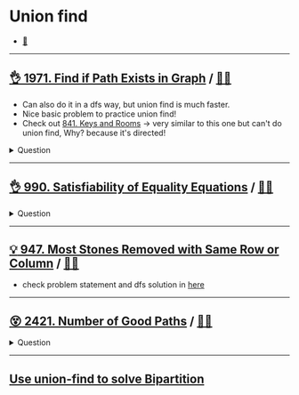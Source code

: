 # Union find

- [:notebook:](../../_notes/union_find.md)

------------------------------------------------------------------------------

## [:ok_hand: 1971. Find if Path Exists in Graph](https://leetcode.com/problems/find-if-path-exists-in-graph/) / [:man_technologist:](find_if_path_exists_in_graph.h)

- Can also do it in a dfs way, but union find is much faster.
- Nice basic problem to practice union find!
- Check out [841. Keys and Rooms](../backtracking/README.md#👌-841-keys-and-rooms-🎯) -> very similar to this one but can't do union find, Why? because it's directed!

<details><summary markdown="span">Question</summary>

```markdown
There is a bi-directional graph with n vertices, where
- each vertex is labeled from 0 to n - 1 (inclusive).

The edges in the graph are represented as a 2D integer array edges, where
- each edges[i] = [ui, vi] denotes a bi-directional edge between ui and  vi.
- Every vertex pair is connected by at most one edge, and
- no vertex has an edge to itself.

You want to determine
- if there is a valid path that exists from source to destination.

Given edges and the integers n, source, and destination,
return true if there is a valid path from source to destination,
or false otherwise.


Input: n = 3, edges = [[0,1],[1,2],[2,0]], source = 0, destination = 2
Output: true
Explanation:

There are two paths from vertex 0 to vertex 2:
- 0 → 1 → 2
- 0 → 2
```

</details>

------------------------------------------------------------------------------

## [:ok_hand: 990. Satisfiability of Equality Equations](https://leetcode.com/problems/satisfiability-of-equality-equations/) / [:man_technologist:](satisfiability_of_eqs.h)

<details><summary markdown="span">Question</summary>

```markdown
You are given an array of strings equations that represent relationships between variables where
- each string equations[i] is of length 4
- takes one of two different forms: "x==y" or "x!=y".
- x and y are lowercase letters (not necessarily different) that represent one-letter variable names.

Return true if it is possible to assign integers to variable names so as to satisfy all the given equations, or false otherwise.

Input: equations = ["a==b","b!=a"]
Output: false
```

</details>

------------------------------------------------------------------------------

## [:bulb: 947. Most Stones Removed with Same Row or Column](https://leetcode.com/problems/most-stones-removed-with-same-row-or-column/) / [:man_technologist:](most_stones_removed_with_same_row_or_col_uf.h)

- check problem statement and dfs solution in [here](../graph/README.md#💡-947-most-stones-removed-with-same-row-or-column-🎯)

------------------------------------------------------------------------------

## [:dizzy_face: 2421. Number of Good Paths](https://leetcode.com/problems/number-of-good-paths/) / [:man_technologist:](number_of_good_paths.h)

<details><summary markdown="span">Question</summary>

```markdown
There is a tree (i.e. a connected, undirected graph with no cycles) consisting
of n nodes numbered from `0` to `n - 1` and exactly `n - 1` edges.

You are given a 0-indexed integer array vals of length n where vals[i] denotes
the value of the ith node.

You are also given a 2D integer array edges where `edges[i] = [ai, bi]` denotes
that there exists an undirected edge connecting nodes ai and bi.

A good path is a simple path that satisfies the following conditions:

- The starting node and the ending node have the same value.
- All nodes between the starting node and the ending node have values less than
  or equal to the starting node (i.e. the starting node's value should be the
  maximum value along the path).

Return the number of distinct good paths.

Note that a path and its reverse are counted as the same path.
For example, 0 -> 1 is considered to be the same as 1 -> 0.
A single node is also considered as a valid path.

Input: vals = [1,3,2,1,3], edges = [[0,1],[0,2],[2,3],[2,4]]
Output: 6

nodeIdx(val) below:

        0(1)
    1(3)     2(2)
           3(1) 4(3)

Explanation: There are 5 good paths consisting of a single node.
There is 1 additional good path: nodeIdx: 1 -> 0 -> 2 -> 4.

(The reverse path 4 -> 2 -> 0 -> 1 is treated as the same as 1 -> 0 -> 2 -> 4.)
Note that 0 -> 2 -> 3 is not a good path because vals[2] > vals[0].

```

</details>

------------------------------------------------------------------------------


## [Use union-find to solve Bipartition](../graph/README.md#solve-bipartition-with-union-find)
